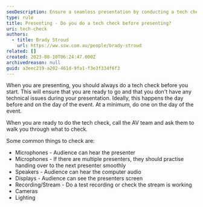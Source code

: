 ```yaml
---
seoDescription: Ensure a seamless presentation by conducting a tech check before going live, covering microphones, speakers, displays, recording/stream, cameras, and lighting to avoid technical issues.
type: rule
title: Presenting - Do you do a tech check before presenting?
uri: tech-check
authors:
  - title: Brady Stroud
    url: https://ww.ssw.com.au/people/brady-stroud
related: []
created: 2023-08-10T06:24:47.000Z
archivedreason: null
guid: a3eec219-a202-461d-9fa1-f3e3f334f6f3
---
```


When you are presenting, you should always do a tech check before you start. This will ensure that you are ready to go and that you don't have any technical issues during your presentation. Ideally, this happens the day before and on the day of the event. At a minimum, do one on the day of the event.

<!--endintro-->

When you are ready to do the tech check, call the AV team and ask them to walk you through what to check.

Some common things to check are:

- Microphones - Audience can hear the presenter
- Microphones - If there are multiple presenters, they should practise handing over to the next presenter smoothly
- Speakers - Audience can hear the computer audio
- Displays - Audience can see the presenters screen
- Recording/Stream - Do a test recording or check the stream is working
- Cameras
- Lighting
